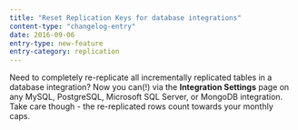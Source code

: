 ```yaml
---
title: "Reset Replication Keys for database integrations"
content-type: "changelog-entry"
date: 2016-09-06
entry-type: new-feature
entry-category: replication
---
```


Need to completely re-replicate all incrementally replicated tables in a database integration? Now you can(!) via the **Integration Settings** page on any MySQL, PostgreSQL, Microsoft SQL Server, or MongoDB integration. Take care though - the re-replicated rows count towards your monthly caps.
